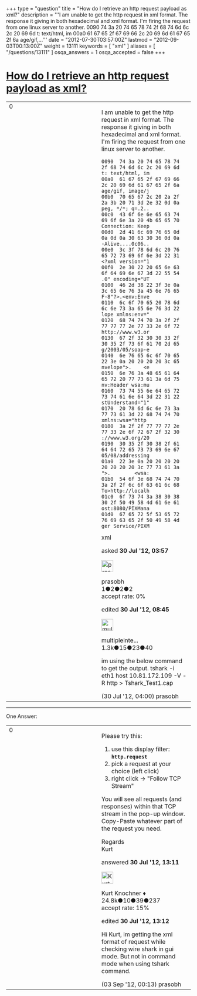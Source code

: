 +++
type = "question"
title = "How do I retrieve an http request payload as xml?"
description = '''I am unable to get the http request in xml format. The response it giving in both hexadecimal and xml format. I&#x27;m firing the request from one linux server to another.   0090 74 3a 20 74 65 78 74 2f 68 74 6d 6c 2c 20 69 6d t: text/html, im 00a0 61 67 65 2f 67 69 66 2c 20 69 6d 61 67 65 2f 6a age/gif,...'''
date = "2012-07-30T03:57:00Z"
lastmod = "2012-09-03T00:13:00Z"
weight = 13111
keywords = [ "xml" ]
aliases = [ "/questions/13111" ]
osqa_answers = 1
osqa_accepted = false
+++

<div class="headNormal">

# [How do I retrieve an http request payload as xml?](/questions/13111/how-do-i-retrieve-an-http-request-payload-as-xml)

</div>

<div id="main-body">

<div id="askform">

<table id="question-table" style="width:100%;"><colgroup><col style="width: 50%" /><col style="width: 50%" /></colgroup><tbody><tr class="odd"><td style="width: 30px; vertical-align: top"><div class="vote-buttons"><span id="post-13111-upvote" class="ajax-command post-vote up" rel="nofollow" title="I like this post (click again to cancel)"> </span><div id="post-13111-score" class="post-score" title="current number of votes">0</div><span id="post-13111-downvote" class="ajax-command post-vote down" rel="nofollow" title="I dont like this post (click again to cancel)"> </span> <span id="favorite-mark" class="ajax-command favorite-mark" rel="nofollow" title="mark/unmark this question as favorite (click again to cancel)"> </span><div id="favorite-count" class="favorite-count"></div></div></td><td><div id="item-right"><div class="question-body"><p>I am unable to get the http request in xml format. The response it giving in both hexadecimal and xml format. I'm firing the request from one linux server to another.</p><pre><code>0090  74 3a 20 74 65 78 74 2f 68 74 6d 6c 2c 20 69 6d   t: text/html, im
00a0  61 67 65 2f 67 69 66 2c 20 69 6d 61 67 65 2f 6a   age/gif, image/j
00b0  70 65 67 2c 20 2a 2f 2a 3b 20 71 3d 2e 32 0d 0a   peg, */*; q=.2..
00c0  43 6f 6e 6e 65 63 74 69 6f 6e 3a 20 4b 65 65 70   Connection: Keep
00d0  2d 41 6c 69 76 65 0d 0a 0d 0a 30 63 30 36 0d 0a   -Alive....0c06..
00e0  3c 3f 78 6d 6c 20 76 65 72 73 69 6f 6e 3d 22 31   &lt;?xml version=&quot;1
00f0  2e 30 22 20 65 6e 63 6f 64 69 6e 67 3d 22 55 54   .0&quot; encoding=&quot;UT
0100  46 2d 38 22 3f 3e 0a 3c 65 6e 76 3a 45 6e 76 65   F-8&quot;?&gt;.&lt;env:Enve
0110  6c 6f 70 65 20 78 6d 6c 6e 73 3a 65 6e 76 3d 22   lope xmlns:env=&quot;
0120  68 74 74 70 3a 2f 2f 77 77 77 2e 77 33 2e 6f 72   http://www.w3.or
0130  67 2f 32 30 30 33 2f 30 35 2f 73 6f 61 70 2d 65   g/2003/05/soap-e
0140  6e 76 65 6c 6f 70 65 22 3e 0a 20 20 20 20 3c 65   nvelope&quot;&gt;.    &lt;e
0150  6e 76 3a 48 65 61 64 65 72 20 77 73 61 3a 6d 75   nv:Header wsa:mu
0160  73 74 55 6e 64 65 72 73 74 61 6e 64 3d 22 31 22   stUnderstand=&quot;1&quot;
0170  20 78 6d 6c 6e 73 3a 77 73 61 3d 22 68 74 74 70    xmlns:wsa=&quot;http
0180  3a 2f 2f 77 77 77 2e 77 33 2e 6f 72 67 2f 32 30   ://www.w3.org/20
0190  30 35 2f 30 38 2f 61 64 64 72 65 73 73 69 6e 67   05/08/addressing
01a0  22 3e 0a 20 20 20 20 20 20 20 20 3c 77 73 61 3a   &quot;&gt;.        &lt;wsa:
01b0  54 6f 3e 68 74 74 70 3a 2f 2f 6c 6f 63 61 6c 68   To&gt;http://localh
01c0  6f 73 74 3a 38 30 38 30 2f 50 49 58 4d 61 6e 61   ost:8080/PIXMana
01d0  67 65 72 5f 53 65 72 76 69 63 65 2f 50 49 58 4d   ger_Service/PIXM</code></pre></div><div id="question-tags" class="tags-container tags"><span class="post-tag tag-link-xml" rel="tag" title="see questions tagged &#39;xml&#39;">xml</span></div><div id="question-controls" class="post-controls"></div><div class="post-update-info-container"><div class="post-update-info post-update-info-user"><p>asked <strong>30 Jul '12, 03:57</strong></p><img src="https://secure.gravatar.com/avatar/d2b61556dda30d02213bedb910b92e4b?s=32&amp;d=identicon&amp;r=g" class="gravatar" width="32" height="32" alt="prasobh&#39;s gravatar image" /><p><span>prasobh</span><br />
<span class="score" title="1 reputation points">1</span><span title="2 badges"><span class="badge1">●</span><span class="badgecount">2</span></span><span title="2 badges"><span class="silver">●</span><span class="badgecount">2</span></span><span title="2 badges"><span class="bronze">●</span><span class="badgecount">2</span></span><br />
<span class="accept_rate" title="Rate of the user&#39;s accepted answers">accept rate:</span> <span title="prasobh has no accepted answers">0%</span></p></div><div class="post-update-info post-update-info-edited"><p><span> edited <strong>30 Jul '12, 08:45</strong> </span></p><img src="https://secure.gravatar.com/avatar/fe1cf996b30e896dc95ca3cd47ac7406?s=32&amp;d=identicon&amp;r=g" class="gravatar" width="32" height="32" alt="multipleinterfaces&#39;s gravatar image" /><p><span>multipleinte...</span><br />
<span class="score" title="1321 reputation points"><span>1.3k</span></span><span title="15 badges"><span class="badge1">●</span><span class="badgecount">15</span></span><span title="23 badges"><span class="silver">●</span><span class="badgecount">23</span></span><span title="40 badges"><span class="bronze">●</span><span class="badgecount">40</span></span></p></div></div><div id="comments-container-13111" class="comments-container"><span id="13112"></span><div id="comment-13112" class="comment"><div id="post-13112-score" class="comment-score"></div><div class="comment-text"><p>im using the below command to get the output. tshark -i eth1 host 10.81.172.109 -V -R http &gt; Tshark_Test1.cap</p></div><div id="comment-13112-info" class="comment-info"><span class="comment-age">(30 Jul '12, 04:00)</span> <span class="comment-user userinfo">prasobh</span></div></div></div><div id="comment-tools-13111" class="comment-tools"></div><div class="clear"></div><div id="comment-13111-form-container" class="comment-form-container"></div><div class="clear"></div></div></td></tr></tbody></table>

------------------------------------------------------------------------

<div class="tabBar">

<span id="sort-top"></span>

<div class="headQuestions">

One Answer:

</div>

</div>

<span id="13129"></span>

<div id="answer-container-13129" class="answer">

<table style="width:100%;"><colgroup><col style="width: 50%" /><col style="width: 50%" /></colgroup><tbody><tr class="odd"><td style="width: 30px; vertical-align: top"><div class="vote-buttons"><span id="post-13129-upvote" class="ajax-command post-vote up" rel="nofollow" title="I like this post (click again to cancel)"> </span><div id="post-13129-score" class="post-score" title="current number of votes">0</div><span id="post-13129-downvote" class="ajax-command post-vote down" rel="nofollow" title="I dont like this post (click again to cancel)"> </span></div></td><td><div class="item-right"><div class="answer-body"><p>Please try this:</p><ol><li>use this display filter: <strong><code>http.request</code></strong></li><li>pick a request at your choice (left click)</li><li>right click -&gt; "Follow TCP Stream"</li></ol><p>You will see all requests (and responses) within that TCP stream in the pop-up window. Copy-Paste whatever part of the request you need.</p><p>Regards<br />
Kurt</p></div><div class="answer-controls post-controls"></div><div class="post-update-info-container"><div class="post-update-info post-update-info-user"><p>answered <strong>30 Jul '12, 13:11</strong></p><img src="https://secure.gravatar.com/avatar/23b7bf5b13bc2c98b2e8aa9869ca5d75?s=32&amp;d=identicon&amp;r=g" class="gravatar" width="32" height="32" alt="Kurt%20Knochner&#39;s gravatar image" /><p><span>Kurt Knochner ♦</span><br />
<span class="score" title="24767 reputation points"><span>24.8k</span></span><span title="10 badges"><span class="badge1">●</span><span class="badgecount">10</span></span><span title="39 badges"><span class="silver">●</span><span class="badgecount">39</span></span><span title="237 badges"><span class="bronze">●</span><span class="badgecount">237</span></span><br />
<span class="accept_rate" title="Rate of the user&#39;s accepted answers">accept rate:</span> <span title="Kurt Knochner has 344 accepted answers">15%</span> </br></p></div><div class="post-update-info post-update-info-edited"><p><span> edited <strong>30 Jul '12, 13:12</strong> </span></p></div></div><div id="comments-container-13129" class="comments-container"><span id="14000"></span><div id="comment-14000" class="comment"><div id="post-14000-score" class="comment-score"></div><div class="comment-text"><p>Hi Kurt, im getting the xml format of request while checking wire shark in gui mode. But not in command mode when using tshark command.</p></div><div id="comment-14000-info" class="comment-info"><span class="comment-age">(03 Sep '12, 00:13)</span> <span class="comment-user userinfo">prasobh</span></div></div></div><div id="comment-tools-13129" class="comment-tools"></div><div class="clear"></div><div id="comment-13129-form-container" class="comment-form-container"></div><div class="clear"></div></div></td></tr></tbody></table>

</div>

<div class="paginator-container-left">

</div>

</div>

</div>

